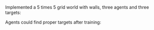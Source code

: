 
Implemented a 5 times 5 grid world with walls, three agents and three targets:

Agents could find proper targets after training:

